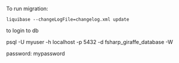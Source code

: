 To run migration:

  `liquibase --changeLogFile=changelog.xml update`


to login to db

  psql -U myuser -h localhost -p 5432 -d fsharp_giraffe_database -W
  
  password: mypassword
